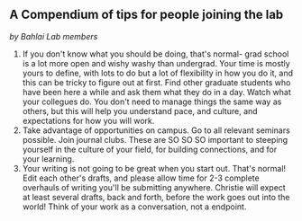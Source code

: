 ## A Compendium of tips for people joining the lab
*by Bahlai Lab members*
1. If you don't know what you should be doing, that's normal- grad school is a lot more open and wishy washy than undergrad. Your time is mostly yours to define, with lots to do but a lot of flexibility in how you do it, and this can be tricky to figure out at first. Find other graduate students who have been here a while and ask them what they do in a day. Watch what your collegues do. You don't need to manage things the same way as others, but this will help you understand pace, and culture, and expectations for how you will work.
2. Take advantage of opportunities on campus. Go to all relevant seminars possible. Join journal clubs. These are SO SO SO important to steeping yourself in the culture of your field, for building connections, and for your learning.
3. Your writing is not going to be great when you start out. That's normal! Edit each other's drafts, and please allow time for 2-3 complete overhauls of writing you'll be submitting anywhere. Christie will expect at least several drafts, back and forth, before the work goes out into the world! Think of your work as a conversation, not a endpoint.

